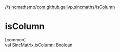 //[sincmathsmp](../../index.md)/[com.github.gallvp.sincmaths](index.md)/[isColumn](is-column.md)

# isColumn

[common]\
val [SincMatrix](-sinc-matrix/index.md).[isColumn](is-column.md): [Boolean](https://kotlinlang.org/api/latest/jvm/stdlib/kotlin/-boolean/index.html)
